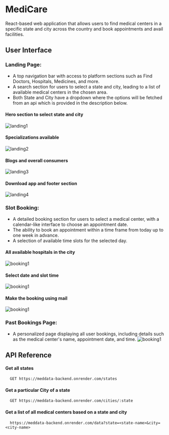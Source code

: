 
# MediCare

React-based web application that allows users to find medical centers in a specific state and city across the country and book appointments and avail facilities.





## User Interface

### Landing Page:

- A top navigation bar with access to platform sections such as Find Doctors, Hospitals, Medicines, and more.
- A search section for users to select a state and city, leading to a list of available medical centers in the chosen area.
- Both State and City have a dropdown where the options will be fetched from an api which is provided in the description below.


#### Hero section to select state and city
![landing1](https://github.com/Apoorv0503/MediCare/blob/main/demo-img/medify-page1.jpg?raw=true)

#### Specializations available
![landing2](https://github.com/Apoorv0503/MediCare/blob/main/demo-img/medify-page2.jpg?raw=true)

#### Blogs and overall consumers
![landing3](https://github.com/Apoorv0503/MediCare/blob/main/demo-img/medify-page3.jpg?raw=true)

#### Download app and footer section
![landing4](https://github.com/Apoorv0503/MediCare/blob/main/demo-img/medify-page4.jpg?raw=true)


### Slot Booking:
- A detailed booking section for users to select a medical center, with a calendar-like interface to choose an appointment date.
- The ability to book an appointment within a time frame from today up to one week in advance.
- A selection of available time slots for the selected day.


#### All available hospitals in the city
![booking1](https://github.com/Apoorv0503/MediCare/blob/main/demo-img/medify-search1.jpg?raw=true)

#### Select date and slot time
![booking1](https://github.com/Apoorv0503/MediCare/blob/main/demo-img/medify-search2.jpg?raw=true)

#### Make the booking using mail
![booking1](https://github.com/Apoorv0503/MediCare/blob/main/demo-img/medify-search3.jpg?raw=true)


### Past Bookings Page:

- A personalized page displaying all user bookings, including details such as the medical center's name, appointment date, and time.
![booking1](https://github.com/Apoorv0503/MediCare/blob/main/demo-img/medify-booking1.jpg?raw=true)
## API Reference

#### Get all states

```http
  GET https://meddata-backend.onrender.com/states
```


#### Get a particular City of a state

```http
  GET https://meddata-backend.onrender.com/cities/:state
```

#### Get a list of all medical centers based on a state and city

```http
  https://meddata-backend.onrender.com/data?state=<state-name>&city=<city-name>
```

